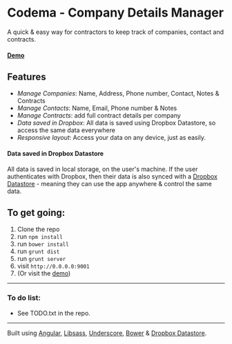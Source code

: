 # Codema - Company Details Manager

A quick & easy way for contractors to keep track of companies, contact and contracts.

#### [Demo](https://twinraven.github.io/codema/dist/)

## Features

* *Manage Companies*: Name, Address, Phone number, Contact, Notes & Contracts
* *Manage Contacts*: Name, Email, Phone number & Notes
* *Manage Contracts*: add full contract details per company
* *Data saved in Dropbox*: All data is saved using Dropbox Datastore, so access the same data everywhere
* *Responsive layout*: Access your data on any device, just as easily.

#### Data saved in Dropbox Datastore

All data is saved in local storage, on the user's machine. If the user authenticates with Dropbox, then their data is also synced with a [Dropbox Datastore](https://www.dropbox.com/developers/datastore) - meaning they can use the app anywhere & control the same data.

## To get going:

1. Clone the repo
2. run `npm install`
3. run `bower install`
4. run `grunt dist`
5. run `grunt server`
6. visit `http://0.0.0.0:9001`
7. (Or visit the [demo](https://twinraven.github.io/codema/dist/))

-----

### To do list:

* See TODO.txt in the repo.

-----

Built using [Angular](https://github.com/angular/angular.js), [Libsass](https://github.com/sass/libsass), [Underscore](https://github.com/jashkenas/underscore), [Bower](https://github.com/bower/bower) & [Dropbox Datastore](https://www.dropbox.com/developers/datastore).